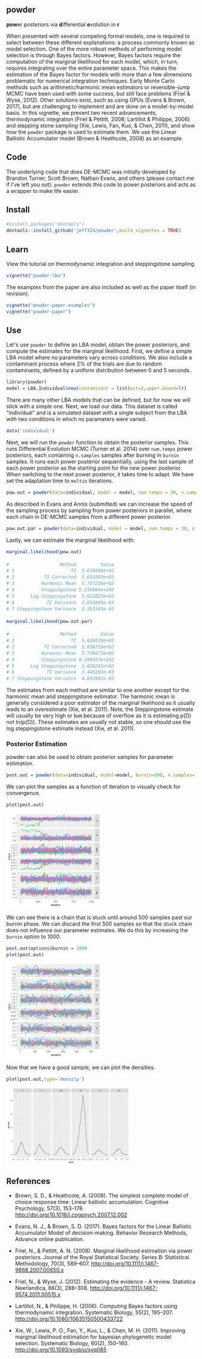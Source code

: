 
<!-- README.md is generated from README.Rmd. Please edit that file -->
powder
------

**pow**er posteriors via **d**ifferential **e**volution in **r**

When presented with several competing formal models, one is required to select between these different explanations: a process commonly known as model selection. One of the more robust methods of performing model selection is through Bayes factors. However, Bayes factors require the computation of the marginal likelihood for each model, which, in turn, requires integrating over the entire parameter space. This makes the estimation of the Bayes factor for models with more than a few dimensions problematic for numerical integration techniques. Early Monte Carlo methods such as arithmetic/harmonic mean estimators or reversible-jump MCMC have been used with some success, but still face problems (Friel & Wyse, 2012). Other solutions exist, such as using GPUs (Evans & Brown, 2017), but are challenging to implement and are done on a model-by-model basis. In this vignette, we present two recent advancements, thermodynamic integration (Friel & Pettitt, 2008; Lartillot & Philippe, 2006) and stepping stone sampling (Xie, Lewis, Fan, Kuo, & Chen, 2011), and show how the `powder` package is used to estimate them. We use the Linear Ballistic Accumulator model (Brown & Heathcote, 2008) as an example.

Code
----

The underlying code that does DE-MCMC was initially developed by Brandon Turner, Scott Brown, Nathan Evans, and others (please contact me if I've left you out). `powder` extends this code to power posteriors and acts as a wrapper to make life easier.

Install
-------

``` r
#install.packages('devtools')
devtools::install_github('jeff324/powder',build_vignettes = TRUE)
```

Learn
-----

View the tutorial on thermodynamic integration and steppingstone sampling.

``` r
vignette("powder-lba")
```

The examples from the paper are also included as well as the paper itself (in revision).

``` r
vignette("powder-paper-examples")
vignette("powder-paper")
```

Use
---

Let's use `powder` to define an LBA model, obtain the power posteriors, and compute the estimates for the marginal likelihood. First, we define a simple LBA model where no parameters vary across conditions. We also include a contaminant process where 2% of the trials are due to random contaminants, defined by a uniform distribution between 0 and 5 seconds.

``` r
library(powder)
model = LBA.Individual$new(contaminant = list(pct=2,upper.bound=5))
```

There are many other LBA models that can be defined, but for now we will stick with a simple one. Next, we load our data. This dataset is called "individual" and is a simulated dataset with a single subject from the LBA with two conditions in which no parameters were varied.

``` r
data('individual')
```

Next, we will run the `powder` function to obtain the posterior samples. This runs Differential Evolution MCMC (Turner et al. 2014) over `num.temps` power posteriors, each containing `n.samples` samples after burning in `burnin` samples. It runs each power posterior sequentially, using the last sample of each power posterior as the starting point for the new power posterior. When switching to the next power posterior, it takes time to adapt. We have set the adaptation time to `meltin` iterations.

``` r
pow.out = powder(data=individual, model = model, num.temps = 30, n.samples = 100, burnin=200, meltin = 50)
```

As described in Evans and Annis (submitted) we can increase the speed of the sampling process by sampling from power posteriors in parallel, where each chain in DE-MCMC samples from a different power posterior.

``` r
pow.out.par = powder(data=individual, model = model, num.temps = 30, n.samples = 800, burnin=200, method='parallel')
```

Lastly, we can estimate the marginal likelihood with:

``` r
marginal.likelihood(pow.out)

#                   Method         Value
# 1                     TI  5.618604e+02
# 2           TI Corrected  5.622093e+02
# 3          Harmonic Mean  5.757236e+02
# 4          Steppingstone 5.219464e+242
# 5      Log Steppingstone  5.621025e+02
# 6            TI Variance  2.653665e-03
# 7 Steppingstone Variance  2.263343e-02

marginal.likelihood(pow.out.par)

#                   Method         Value
# 1                     TI  5.628619e+02
# 2           TI Corrected  5.630752e+02
# 3          Harmonic Mean  5.739877e+02
# 4          Steppingstone 8.260357e+242
# 5      Log Steppingstone  5.628241e+02
# 6            TI Variance  3.445207e-03
# 7 Steppingstone Variance  4.691691e-02
```

The estimates from each method are similar to one another except for the harmonic mean and steppingstone estimator. The harmonic mean is generally considered a poor estimator of the marginal likelihood as it usually leads to an overestimate (Xie, et al. 2011). Note, the Steppingstone estimate will usually be very high or `NaN` because of overflow as it is estimating p(D) not ln(p(D)). These estimates are usually not stable, so one should use the log steppingstone estimate instead (Xie, et al. 2011).

### Posterior Estimation

powder can also be used to obtain posterior samples for parameter estimation.

``` r
post.out = powder(data=individual, model=model, burnin=500, n.samples=1000, method='sample.posterior')
```

We can plot the samples as a function of iteration to visually check for convergence.

``` r
plot(post.out)
```

<img src="vignettes/lba_ind_iteration.jpeg" width="50%" />

We can see there is a chain that is stuck until around 500 samples past our burnin phase. We can discard the first 500 samples so that the stuck chain does not influence our parameter estimates. We do this by increasing the `burnin` option to 1000.

``` r
post.out$options$burnin = 1000
plot(post.out)
```

<img src="vignettes/lba_ind_iteration_cut.jpeg" width="50%" />

Now that we have a good sample, we can plot the densities.

``` r
plot(post.out,type='density')
```

<img src="vignettes/lba_ind_dens.jpeg" width="65%" />

References
----------

-   Brown, S. D., & Heathcote, A. (2008). The simplest complete model of choice response time: Linear ballistic accumulation. Cognitive Psychology, 57(3), 153–178. <http://doi.org/10.1016/j.cogpsych.2007.12.002>

-   Evans, N. J., & Brown, S. D. (2017). Bayes factors for the Linear Ballistic Accumulator Model of decision-making. Behavior Research Methods, Advance online publication.

-   Friel, N., & Pettitt, A. N. (2008). Marginal likelihood estimation via power posteriors. Journal of the Royal Statistical Society. Series B: Statistical Methodology, 70(3), 589–607. <http://doi.org/10.1111/j.1467-9868.2007.00650.x>

-   Friel, N., & Wyse, J. (2012). Estimating the evidence - A review. Statistica Neerlandica, 66(3), 288–308. <http://doi.org/10.1111/j.1467-9574.2011.00515.x>

-   Lartillot, N., & Philippe, H. (2006). Computing Bayes factors using thermodynamic integration. Systematic Biology, 55(2), 195–207. <http://doi.org/10.1080/10635150500433722>

-   Xie, W., Lewis, P. O., Fan, Y., Kuo, L., & Chen, M. H. (2011). Improving marginal likelihood estimation for bayesian phylogenetic model selection. Systematic Biology, 60(2), 150–160. <http://doi.org/10.1093/sysbio/syq085>
